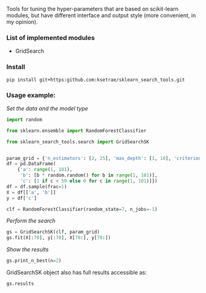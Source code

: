 Tools for tuning the hyper-parameters that are based on scikit-learn modules, 
but have different interface and output style (more convenient, in my opinion).  

### List of implemented modules
- GridSearch

### Install
```
pip install git+https:github.com:ksetrae/sklearn_search_tools.git
```
### Usage example:  
_Set the data and the model type_  
```python
import random

from sklearn.ensemble import RandomForestClassifier

from sklearn_search_tools.search import GridSearchSK


param_grid = {'n_estimators': [2, 25], 'max_depth': [1, 10], 'criterion': ['gini']}
df = pd.DataFrame(
    {'a': range(1, 101),
     'b': [b * random.random() for b in range(1, 101)],
     'c': [1 if c < 50 else 0 for c in range(1, 101)]})
df = df.sample(frac=1)
X = df[['a', 'b']]
y = df['c']

clf = RandomForestClassifier(random_state=7, n_jobs=-1)
```

_Perform the search_
```python
gs = GridSearchSK(clf, param_grid)
gs.fit(X[:70], y[:70], X[70:], y[70:])
```

_Show the results_
```python
gs.print_n_best(n=2)
```

GridSearchSK object also has full results accessible as: 
```python
gs.results
```